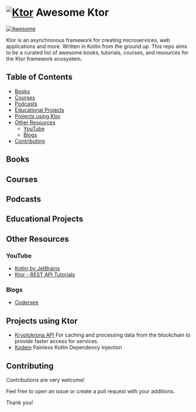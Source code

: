 # [![Ktor](https://avatars.githubusercontent.com/u/28214161?s=40&v=4.svg)](https://github.com/ktorio/ktor) Awesome Ktor

[![Awesome](https://awesome.re/badge.svg)](https://awesome.re)

Ktor is an asynchronous framework for creating microservices, web applications and more. Written in Kotlin from the ground up. This repo aims to be a curated list of awesome books, tutorials, courses, and resources for the Ktor framework ecosystem.

## Table of Contents

- [Books](#books)
- [Courses](#courses)
- [Podcasts](#podcasts)
- [Educational Projects](#educational-projects)
- [Projects using Ktor](#projects-using-ktor)
- [Other Resources](#resources)
  - [YouTube](#youtube)
  - [Blogs](#blogs)
- [Contributing](#contributing)

## Books

## Courses

## Podcasts

## Educational Projects


## Other Resources

### YouTube

- [Kotlin by JetBrains](https://www.youtube.com/@Kotlin/videos)
- [Ktor - REST API Tutorials](https://www.youtube.com/playlist?list=PLFmuMD2V4CkyR0Pa42Cqu5mIhH17uG8nN)

### Blogs

- [Codersee](https://codersee.com)


## Projects using Ktor

- [Kryptokrona API](https://github.com/kryptokrona/kryptokrona-api) For caching and processing data from the blockchain to provide faster access for services.
- [Kodein](https://github.com/kosi-libs/Kodein) Painless Kotlin Dependency Injection


## Contributing

Contributions are very welcome!

Feel free to open an issue or create a pull request with your additions.

Thank you!
